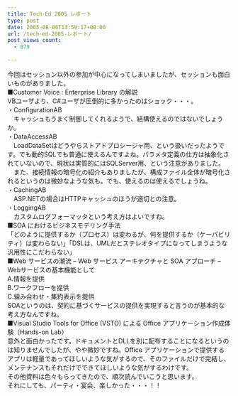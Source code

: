 ```yaml
---
title: Tech･Ed 2005 レポート
type: post
date: 2005-08-06T13:59:17+00:00
url: /tech･ed-2005-レポート/
post_views_count:
  - 879

---
```

今回はセッション以外の参加が中心になってしまいましたが、セッションも面白いものがありました。  
■Customer Voice : Enterprise Library の解説  
VBユーザより、C#ユーザが圧倒的に多かったのはショック・・・。  
・ConfigurationAB  
　キャッシュもうまく制御してくれるようで、結構使えるのではないでしょうか。  
・DataAccessAB  
　LoadDataSetはどうやらストアドプロシージャ用、という扱いだったようです。でも動的SQLでも普通に使えるんですよね。パラメタ定義の仕方は抽象化されていないので、現状は実質的にはSQLServer用、という注意がありました。  
　また、接続情報の暗号化の紹介もありましたが、構成ファイル全体が暗号化されるというのは微妙なような気も。でも、使えるのは使えるでしょうね。  
・CachingAB  
　ASP.NETの場合はHTTPキャッシュのほうが適切との注意。  
・LoggingAB  
　カスタムログフォーマッタという考え方はよいですね。  
■SOA におけるビジネスモデリング手法  
「どのように提供するか（プロセス）は変わるが、何を提供するか（ケーパビリティ）は変わらない」「DSLは、UMLだとステレオタイプになってしまうような汎用性にこだわらない」  
■Web サービスの潮流 &#8211; Web サービス アーキテクチャと SOA アプローチ &#8211;  
Webサービスの基本機能として  
A.情報を提供  
B.ワークフローを提供  
C.組み合わせ・集約表示を提供  
SOAというのは、契約に基づくサービスの提供を実現すると言うのが基本的な考え方なんですね。  
■Visual Studio Tools for Office (VSTO) による Office アプリケーション作成体験（Hands-on Lab）  
意外と面白かったです。ドキュメントとDLLを別に配布することになるというのは知りませんでしたが、やや微妙ですね。Office アプリケーションで提供するアプリは軽量であってほしいような気がするので、そのファイルだけで完結し、メンテナンスもそれだけでできてほしいような気がするわけです。  
その他資料は色々もらってきたので、順次読んでいこうと思います。  
それにしても、パーティ・宴会、楽しかった・・・！！
